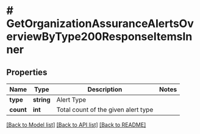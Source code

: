# # GetOrganizationAssuranceAlertsOverviewByType200ResponseItemsInner

## Properties

Name | Type | Description | Notes
------------ | ------------- | ------------- | -------------
**type** | **string** | Alert Type |
**count** | **int** | Total count of the given alert type |

[[Back to Model list]](../../README.md#models) [[Back to API list]](../../README.md#endpoints) [[Back to README]](../../README.md)
